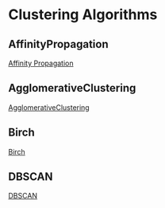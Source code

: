 # Clustering Algorithms

## AffinityPropagation 
[Affinity Propagation](AffinityPropagation.ipynb)

## AgglomerativeClustering
[AgglomerativeClustering](AgglomerativeClustering.ipynb)

## Birch
[Birch](Birch.ipynb)

## DBSCAN
[DBSCAN](dbscan.ipynb)

